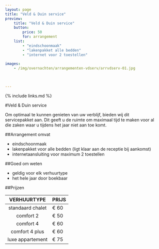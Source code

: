 ```yaml
---
layout: page
title: "Veld & Duin service"
preview: 
    title: "Veld & Duin service"
    button:
        price: 50
        for: arrangement
    list:
        - "eindschoonmaak"
        - "lakenpakket alle bedden"
        - "internet voor 2 toestellen"
        
images:
    - /img/overnachten/arrangementen-vdserv/arrvdserv-01.jpg
    
    
    
---
```


{% include links.md %}


#Veld & Duin service

Om optimaal te kunnen genieten van uw verblijf, bieden wij dit servicepakket aan. Dit geeft u de ruimte om maximaal tijd te maken voor al die zaken waar u tijdens het jaar niet aan toe komt.

##Arrangement omvat
- eindschoonmaak
- lakenpakket voor alle bedden (ligt klaar aan de receptie bij aankomst)
- internetaansluiting voor maximum 2 toestellen


##Goed om weten
- geldig voor elk verhuurtype
- het hele jaar door boekbaar


##Prijzen

VERHUURTYPE         | PRIJS
:------------------:|:-----------
standaard chalet    |€ 60                
comfort 2           |€ 50                
comfort 4           |€ 60         
comfort 4 plus      |€ 60  
luxe appartement    |€ 75         
        




